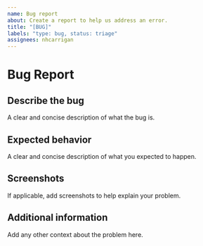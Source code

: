 ```yaml
---
name: Bug report
about: Create a report to help us address an error.
title: "[BUG]"
labels: "type: bug, status: triage"
assignees: nhcarrigan
---
```


# Bug Report

## Describe the bug

A clear and concise description of what the bug is.

## Expected behavior

A clear and concise description of what you expected to happen.

## Screenshots

If applicable, add screenshots to help explain your problem.

## Additional information

Add any other context about the problem here.
